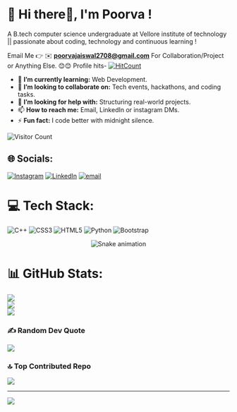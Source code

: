 # 💫 Hi there👋, I'm Poorva !
A B.tech computer science undergraduate at Vellore institute of technology || passionate about coding, technology and continuous learning !

Email Me 👉 ✉️ **poorvajaiswal2708@gmail.com** For Collaboration/Project or Anything Else. 😊😊
Profile hits- [![HitCount](https://hits.dwyl.com/Poorva77/Poorva77.svg?style=flat-square)](http://hits.dwyl.com/Poorva77/Poorva77)

- 🌱 **I’m currently learning:** Web Development.
- 👯 **I’m looking to collaborate on:** Tech events, hackathons, and coding tasks.
- 🤔 **I’m looking for help with:** Structuring real-world projects.
- 📫 **How to reach me:** Email, LinkedIn or instagram DMs.
- ⚡ **Fun fact:** I code better with midnight silence.

![Visitor Count](https://hits.seeyoufarm.com/api/count/incr/badge.svg?url=https%3A%2F%2Fgithub.com%2FPoorva77&count_bg=%2379C83D&title_bg=%23555555&icon=github.svg&icon_color=%23E7E7E7&title=visits&edge_flat=false)

## 🌐 Socials:
[![Instagram](https://img.shields.io/badge/Instagram-%23E4405F.svg?logo=Instagram&logoColor=white)](https://instagram.com/poorva__jaiswal) [![LinkedIn](https://img.shields.io/badge/LinkedIn-%230077B5.svg?logo=linkedin&logoColor=white)](https://www.linkedin.com/in/poorva-jaiswal-53aa29303?utm_source=share&utm_campaign=share_via&utm_content=profile&utm_medium=android_app) [![email](https://img.shields.io/badge/Email-D14836?logo=gmail&logoColor=white)](mailto:poorvajaiswal2708@gmail.com) 

# 💻 Tech Stack:
![C++](https://img.shields.io/badge/c++-%2300599C.svg?style=for-the-badge&logo=c%2B%2B&logoColor=white) ![CSS3](https://img.shields.io/badge/css3-%231572B6.svg?style=for-the-badge&logo=css3&logoColor=white) ![HTML5](https://img.shields.io/badge/html5-%23E34F26.svg?style=for-the-badge&logo=html5&logoColor=white) ![Python](https://img.shields.io/badge/python-3670A0?style=for-the-badge&logo=python&logoColor=ffdd54) ![Bootstrap](https://img.shields.io/badge/bootstrap-%238511FA.svg?style=for-the-badge&logo=bootstrap&logoColor=white)

<!-- Snake Game Repo View -->

<div align="center">
  <img src="https://profile-readme-generator.com/assets/snake.svg" alt="Snake animation" />
</div>


# 📊 GitHub Stats:
![](https://github-readme-stats.vercel.app/api?username=Poorva77&theme=shadow_green&hide_border=true&include_all_commits=true&count_private=false)<br/>
![](https://nirzak-streak-stats.vercel.app/?user=Poorva77&theme=shadow_green&hide_border=true)<br/>
![](https://github-readme-stats.vercel.app/api/top-langs/?username=Poorva77&theme=shadow_green&hide_border=true&include_all_commits=true&count_private=false&layout=compact)

### ✍️ Random Dev Quote
![](https://quotes-github-readme.vercel.app/api?type=horizontal&theme=radical)

### 🔝 Top Contributed Repo
![](https://github-contributor-stats.vercel.app/api?username=Poorva77&limit=5&theme=dark&combine_all_yearly_contributions=true)

---
[![](https://visitcount.itsvg.in/api?id=Poorva77&icon=1&color=0)](https://visitcount.itsvg.in)

<!-- Proudly created with GPRM ( https://gprm.itsvg.in ) -->
